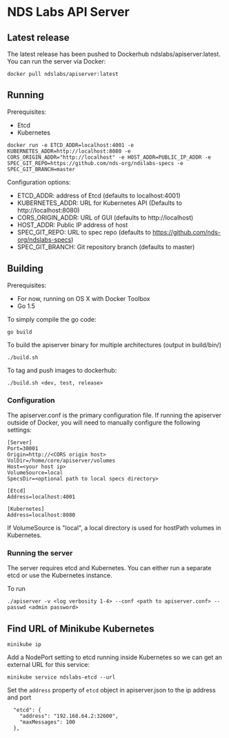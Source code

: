 
# NDS Labs API Server

## Latest release
The latest release has been pushed to Dockerhub ndslabs/apiserver:latest. You can run the server via Docker:

```
docker pull ndslabs/apiserver:latest
```

## Running

Prerequisites:
* Etcd
* Kubernetes

```
docker run -e ETCD_ADDR=localhost:4001 -e KUBERNETES_ADDR=http://localhost:8080 -e CORS_ORIGIN_ADDR="http://localhost" -e HOST_ADDR=PUBLIC_IP_ADDR -e SPEC_GIT_REPO=https://github.com/nds-org/ndslabs-specs -e SPEC_GIT_BRANCH=master
```

Configuration options:
* ETCD_ADDR: address of Etcd (defaults to localhost:4001)
* KUBERNETES_ADDR: URL for Kubernetes API (Defaults to http://localhost:8080)
* CORS_ORIGIN_ADDR: URL of GUI (defaults to http://localhost)
* HOST_ADDR: Public IP address of host
* SPEC_GIT_REPO: URL to spec repo (defaults to https://github.com/nds-org/ndslabs-specs)
* SPEC_GIT_BRANCH: Git repository branch (defaults to master)

## Building 

Prerequisites:
* For now, running on OS X with Docker Toolbox
* Go 1.5

To simply compile the go code:
```
go build
```

To build the apiserver binary for multiple architectures (output in build/bin/)
```
./build.sh
```

To tag and push images to dockerhub:
```
./build.sh <dev, test, release>
```

### Configuration

The apiserver.conf is the primary configuration file. If running the apiserver outside of Docker, you will need to manually configure the following settings:

```
[Server]
Port=30001
Origin=http://<CORS origin host>
VolDir=/home/core/apiserver/volumes
Host=<your host ip>
VolumeSource=local
SpecsDir=<optional path to local specs directory>

[Etcd]
Address=localhost:4001

[Kubernetes]
Address=localhost:8080

```

If VolumeSource is "local", a local directory is used for hostPath volumes in Kubernetes. 


### Running the server

The server requires etcd and Kubernetes. You can either run a separate etcd or use the Kubernetes instance.

To run
```
./apiserver -v <log verbosity 1-4> --conf <path to apiserver.conf> --passwd <admin password>
```

## Find URL of Minikube Kubernetes
`minikube ip`

Add a NodePort setting to etcd running inside Kubernetes so we can get an external URL for this service:

`minikube service ndslabs-etcd --url`

Set the `address` property of `etcd` object in apiserver.json to the ip address and port
```
  "etcd": {
    "address": "192.168.64.2:32600",
    "maxMessages": 100
  },
```
